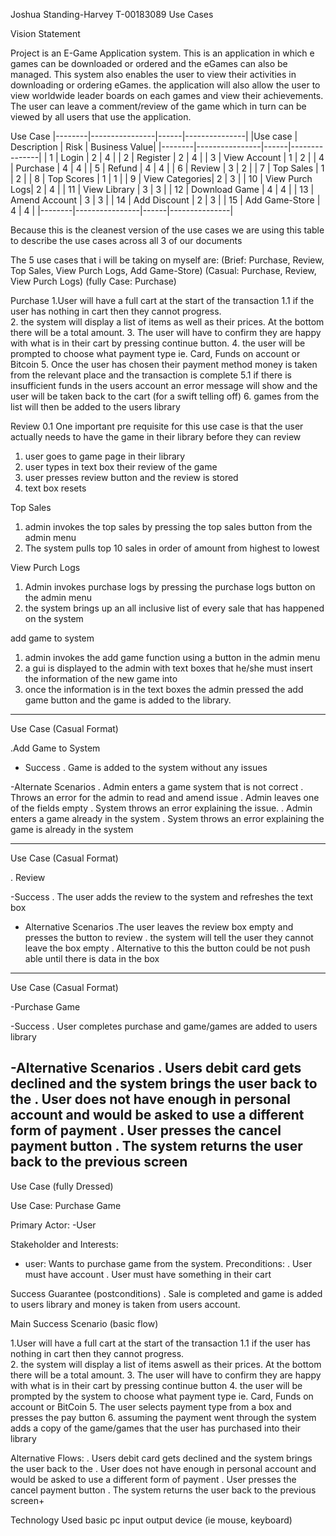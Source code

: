 Joshua Standing-Harvey T-00183089 Use Cases

Vision Statement 

Project is an E-Game Application system.  This is an application in which e games can be downloaded or ordered and the eGames can also be managed. This system also enables the user to view their activities in downloading or ordering eGames.  the application will also allow the user to view worldwide leader boards on each games and view their achievements.  The user can leave a comment/review of the game which in turn can be viewed by all users that use the application.

 Use Case
 |--------|----------------|------|---------------|
 |Use case | Description    | Risk | Business Value|
 |--------|----------------|------|---------------|
 |  1     | Login          |  2   |      4        |
 |  2     | Register       |  2   |      4        |
 |  3     | View Account   |  1   |      2        |
 |  4     | Purchase       |  4   |      4        |
 |  5     | Refund         |  4   |      4        |
 |  6     | Review         |  3   |      2        |
 |  7     | Top Sales      |  1   |      2        |
 |  8     | Top Scores     |  1   |      1        |
 |  9     | View Categories|  2   |      3        |
 |  10    | View Purch Logs|  2   |      4        |
 |  11    | View Library   |  3   |      3        |
 |  12    | Download Game  |  4   |      4        |
 |  13    | Amend Account  |  3   |      3        |
 |  14    | Add Discount   |  2   |      3        |
 |  15    | Add Game-Store |  4   |      4        |
 |--------|----------------|------|---------------|
 
 Because this is the cleanest version of the use cases we are using this table to describe the use cases across all 3 of our documents
 
 The 5 use cases that i will be taking on myself are: 
  (Brief: Purchase, Review, Top Sales, View Purch Logs, Add Game-Store)
 (Casual: Purchase, Review, View Purch Logs)
 (fully Case: Purchase)
 
 
 Purchase
 1.User will have a full cart at the start of the transaction 
    1.1 if the user has nothing in cart then they cannot progress.  
 2. the system will display a list of items as well as their prices. At the bottom there will be a total amount.
 3. The user will have to confirm they are happy with what is in their cart by pressing continue button. 
 4. the user will be prompted to choose what payment type ie. Card, Funds on account or Bitcoin
 5. Once the user has chosen their payment method money is taken from the relevant place and the transaction is complete
    5.1 if there is insufficient funds in the users account an error message will show and the user will be taken back to the cart (for a swift telling off)
 6. games from the list will then be added to the users library
 
 Review
 0.1 One important pre requisite for this use case is that the user actually needs to have the game in their library before they can review
 1. user goes to game page in their library
 2. user types in text box their review of the game
 3. user presses review button and the review is stored
 4. text box resets
 
 Top Sales
 1. admin invokes the top sales by pressing the top sales button from the admin menu
 2. The system pulls top 10 sales in order of amount from highest to lowest
 
 View Purch Logs
 1. Admin invokes purchase logs by pressing the purchase logs button on the admin menu
 2. the system brings up an all inclusive list of every sale that has happened on the system
 
 add game to system
 1. admin invokes the add game function using a button in the admin menu
 2. a gui is displayed to the admin with text boxes that he/she must insert the information of the new game into
 3. once the information is in the text boxes the admin pressed the add game button  and the game is added to the library. 
 
 ---------------------------------------------------------------------------------------------------------------------------
 
 Use Case (Casual Format)
 
 .Add Game to System
 
 - Success
  . Game is added to the system without any issues
  
  
-Alternate Scenarios
 . Admin enters a game system that is not correct 
   . Throws an error for the admin to read and amend issue
 . Admin leaves one of the fields empty
   . System throws an error explaining the issue. 
 . Admin enters a game already in the system
   . System throws an error explaining the game is already in the system
 
 ---------------------------------------------------------------------------------------------------------------------------
 
 Use Case (Casual Format)
 
 . Review
 
 -Success
  . The user adds the review to the system and refreshes the text box

 - Alternative Scenarios
  .The user leaves the review box empty and presses the button to review
   . the system will tell the user they cannot leave the box empty
    . Alternative to this the button could be not push able until there is data in the box
 
 ---------------------------------------------------------------------------------------------------------------------------
 
Use Case (Casual Format)

-Purchase Game

-Success
 . User completes purchase and game/games are added to users library

-Alternative Scenarios
 . Users debit card gets declined and the system brings the user back to the 
 . User does not have enough in personal account and would be asked to use a different form of payment
 . User presses the cancel payment button
   . The system returns the user back to the previous screen
---------------------------------------------------------------------------------------------------------------------------


 Use Case (fully Dressed)
 
 Use Case: Purchase Game
 
 Primary  Actor: 
  -User
 
 Stakeholder and Interests:
  - user: Wants to purchase game from the system.
 Preconditions: 
  . User must have account
  . User must have something in their cart
  
  Success Guarantee (postconditions)
  . Sale is completed and game is added to users library and money is taken from users account.
  
  Main Success Scenario (basic flow)
  
   1.User will have a full cart at the start of the transaction 
    1.1 if the user has nothing in cart then they cannot progress.  
   2. the system will display a list of items aswell as their prices. At the bottom there will be a total amount.
   3. The user will have to confirm they are happy with what is in their cart by pressing continue button 
   4. the user will be prompted by the system to choose what payment type ie. Card, Funds on account or BitCoin
   5. The user selects payment type from a box and presses the pay button
   6. assuming the payment went through the system adds a copy of the game/games that the user has purchased into their library
 
   Alternative Flows: 
   . Users debit card gets declined and the system brings the user back to the 
   . User does not have enough in personal account and would be asked to use a different form of payment
   . User presses the cancel payment button
   . The system returns the user back to the previous screen+
   
   Technology Used
   basic pc input output device (ie mouse, keyboard)
